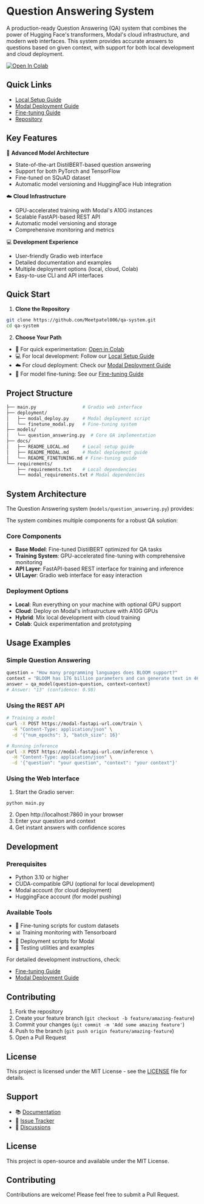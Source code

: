 # Question Answering System

A production-ready Question Answering (QA) system that combines the power of Hugging Face's transformers, Modal's cloud infrastructure, and modern web interfaces. This system provides accurate answers to questions based on given context, with support for both local development and cloud deployment.

[![Open In Colab](https://colab.research.google.com/assets/colab-badge.svg)](https://colab.research.google.com/drive/1EjQuv3j1sorDrkch-dGuYYmNJSgthW0N?usp=sharing)

## Quick Links
- [Local Setup Guide](docs/README_LOCAL.md)
- [Modal Deployment Guide](docs/README_MODAL.md)
- [Fine-tuning Guide](docs/README_FINETUNING.md)
- [Repository](https://github.com/Meetpatel006/qa-system.git)

## Key Features

🤖 **Advanced Model Architecture**
- State-of-the-art DistilBERT-based question answering
- Support for both PyTorch and TensorFlow
- Fine-tuned on SQuAD dataset
- Automatic model versioning and HuggingFace Hub integration

☁️ **Cloud Infrastructure**
- GPU-accelerated training with Modal's A10G instances
- Scalable FastAPI-based REST API
- Automatic model versioning and storage
- Comprehensive monitoring and metrics

💻 **Development Experience**
- User-friendly Gradio web interface
- Detailed documentation and examples
- Multiple deployment options (local, cloud, Colab)
- Easy-to-use CLI and API interfaces

## Quick Start

1. **Clone the Repository**
```bash
git clone https://github.com/Meetpatel006/qa-system.git
cd qa-system
```

2. **Choose Your Path**
- 🚀 For quick experimentation: [Open in Colab](https://colab.research.google.com/drive/1EjQuv3j1sorDrkch-dGuYYmNJSgthW0N?usp=sharing)
- 💻 For local development: Follow our [Local Setup Guide](docs/README_LOCAL.md)
- ☁️ For cloud deployment: Check our [Modal Deployment Guide](docs/README_MODAL.md)
- 🔧 For model fine-tuning: See our [Fine-tuning Guide](docs/README_FINETUNING.md)

## Project Structure

```bash
├── main.py                 # Gradio web interface
├── deployment/
│   ├── modal_deploy.py     # Modal deployment script
│   └── finetune_modal.py   # Fine-tuning system
├── models/
│   └── question_answering.py  # Core QA implementation
├── docs/
│   ├── README_LOCAL.md     # Local setup guide
│   ├── README_MODAL.md     # Modal deployment guide
│   └── README_FINETUNING.md # Fine-tuning guide
└── requirements/
    ├── requirements.txt    # Local dependencies
    └── modal_requirements.txt # Modal dependencies
```

## System Architecture

The Question Answering system (`models/question_answering.py`) provides:

The system combines multiple components for a robust QA solution:

### Core Components
- **Base Model**: Fine-tuned DistilBERT optimized for QA tasks
- **Training System**: GPU-accelerated fine-tuning with comprehensive monitoring
- **API Layer**: FastAPI-based REST interface for training and inference
- **UI Layer**: Gradio web interface for easy interaction

### Deployment Options
- **Local**: Run everything on your machine with optional GPU support
- **Cloud**: Deploy on Modal's infrastructure with A10G GPUs
- **Hybrid**: Mix local development with cloud training
- **Colab**: Quick experimentation and prototyping

## Usage Examples

### Simple Question Answering
```python
question = "How many programming languages does BLOOM support?"
context = "BLOOM has 176 billion parameters and can generate text in 46 languages natural languages and 13 programming languages."
answer = qa_model(question=question, context=context)
# Answer: "13" (confidence: 0.98)
```

### Using the REST API
```bash
# Training a model
curl -X POST https://modal-fastapi-url.com/train \
  -H "Content-Type: application/json" \
  -d '{"num_epochs": 3, "batch_size": 16}'

# Running inference
curl -X POST https://modal-fastapi-url.com/inference \
  -H "Content-Type: application/json" \
  -d '{"question": "your question", "context": "your context"}'
```

### Using the Web Interface
1. Start the Gradio server:
```bash
python main.py
```
2. Open http://localhost:7860 in your browser
3. Enter your question and context
4. Get instant answers with confidence scores

## Development

### Prerequisites
- Python 3.10 or higher
- CUDA-compatible GPU (optional for local development)
- Modal account (for cloud deployment)
- HuggingFace account (for model pushing)

### Available Tools
- 🔧 Fine-tuning scripts for custom datasets
- 📊 Training monitoring with Tensorboard
- 🚀 Deployment scripts for Modal
- 🧪 Testing utilities and examples

For detailed development instructions, check:
- [Fine-tuning Guide](docs/README_FINETUNING.md)
- [Modal Deployment Guide](docs/README_MODAL.md)

## Contributing

1. Fork the repository
2. Create your feature branch (`git checkout -b feature/amazing-feature`)
3. Commit your changes (`git commit -m 'Add some amazing feature'`)
4. Push to the branch (`git push origin feature/amazing-feature`)
5. Open a Pull Request

## License

This project is licensed under the MIT License - see the [LICENSE](LICENSE) file for details.

## Support

- 📚 [Documentation](docs/)
- 🐛 [Issue Tracker](https://github.com/Meetpatel006/qa-system/issues)
- 💬 [Discussions](https://github.com/Meetpatel006/qa-system/discussions)

## License

This project is open-source and available under the MIT License.

## Contributing

Contributions are welcome! Please feel free to submit a Pull Request.
